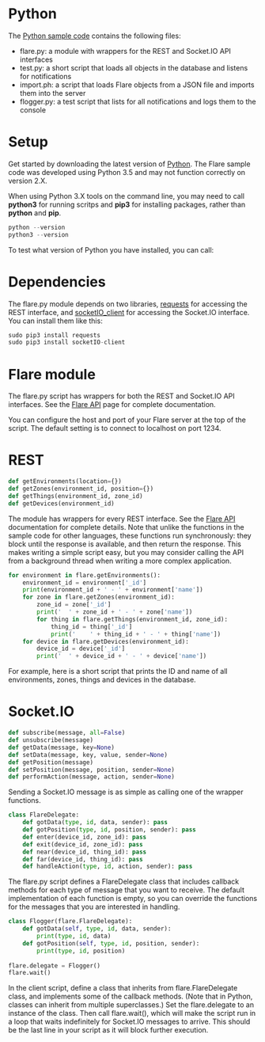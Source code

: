 # Python

The [Python sample code](../downloads/python.html) contains the following files:

- flare.py: a module with wrappers for the REST and Socket.IO API interfaces
- test.py: a short script that loads all objects in the database and listens for notifications
- import.ph: a script that loads Flare objects from a JSON file and imports them into the server
- flogger.py: a test script that lists for all notifications and logs them to the console

# Setup

Get started by downloading the latest version of [Python](https://www.python.org/downloads/). The Flare sample code was developed using Python 3.5 and may not function correctly on version 2.X.

When using Python 3.X tools on the command line, you may need to call __python3__ for running scritps and __pip3__ for installing packages, rather than __python__ and __pip__.

```python
python --version 
python3 --version 
```
To test what version of Python you have installed, you can call:

# Dependencies 

The flare.py module depends on two libraries, [requests](http://www.python-requests.org/en/latest/) for accessing the REST interface, and [socketIO_client](https://pypi.python.org/pypi/socketIO-client) for accessing the Socket.IO interface. You can install them like this:

```python
sudo pip3 install requests
sudo pip3 install socketIO-client
```

# Flare module 

The flare.py script has wrappers for both the REST and Socket.IO API interfaces. See the [Flare API](api.html#python) page for complete documentation.

You can configure the host and port of your Flare server at the top of the script. The default setting is to connect to localhost on port 1234. 

# REST 

```python
def getEnvironments(location={})
def getZones(environment_id, position={})
def getThings(environment_id, zone_id)
def getDevices(environment_id)
```
The module has wrappers for every REST interface. See the [Flare API](api.html) documentation for complete details. Note that unlike the functions in the sample code for other languages, these functions run synchronously: they block until the response is available, and then return the response. This makes writing a simple script easy, but you may consider calling the API from a background thread when writing a more complex application. 

```python
for environment in flare.getEnvironments():
    environment_id = environment['_id']
    print(environment_id + ' - ' + environment['name'])
    for zone in flare.getZones(environment_id):
        zone_id = zone['_id']
        print('  ' + zone_id + ' - ' + zone['name']) 
        for thing in flare.getThings(environment_id, zone_id):
            thing_id = thing['_id']
            print('    ' + thing_id + ' - ' + thing['name']) 
    for device in flare.getDevices(environment_id):
        device_id = device['_id']
        print('  ' + device_id + ' - ' + device['name']) 
```
For example, here is a short script that prints the ID and name of all environments, zones, things and devices in the database.

# Socket.IO

```python
def subscribe(message, all=False)
def unsubscribe(message)
def getData(message, key=None)
def setData(message, key, value, sender=None)
def getPosition(message)
def setPosition(message, position, sender=None)
def performAction(message, action, sender=None)
```
Sending a Socket.IO message is as simple as calling one of the wrapper functions. 

```python
class FlareDelegate: 
    def gotData(type, id, data, sender): pass
    def gotPosition(type, id, position, sender): pass
    def enter(device_id, zone_id): pass
    def exit(device_id, zone_id): pass
    def near(device_id, thing_id): pass
    def far(device_id, thing_id): pass
    def handleAction(type, id, action, sender): pass
```
The flare.py script defines a FlareDelegate class that includes callback methods for each type of message that you want to receive. The default implementation of each function is empty, so you can override the functions for the messages that you are interested in handling. 

```python
class Flogger(flare.FlareDelegate):
    def gotData(self, type, id, data, sender):
        print(type, id, data)
    def gotPosition(self, type, id, position, sender):
        print(type, id, position)
		
flare.delegate = Flogger()
flare.wait()
```
In the client script, define a class that inherits from flare.FlareDelegate class, and implements some of the callback methods. (Note that in Python, classes can inherit from multiple superclasses.) Set the flare.delegate to an instance of the class. Then call flare.wait(), which will make the script run in a loop that waits indefinitely for Socket.IO messages to arrive. This should be the last line in your script as it will block further execution.

